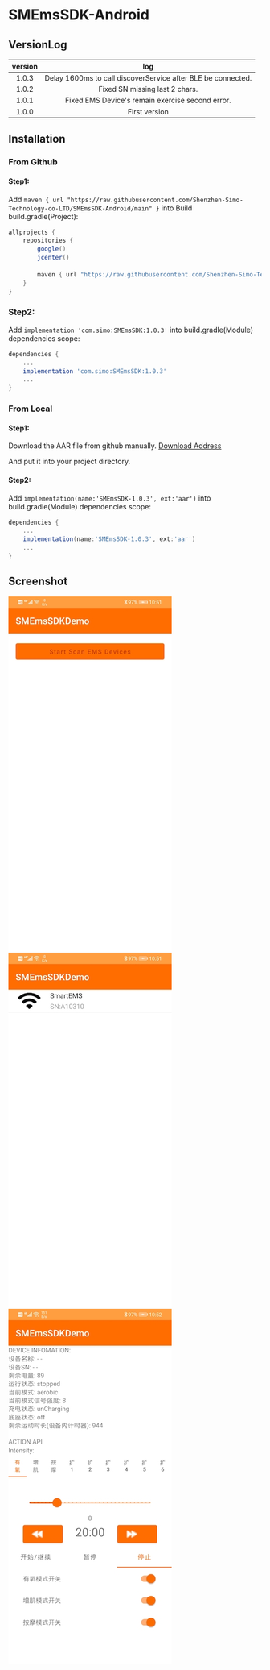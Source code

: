 # SMEmsSDK-Android

## VersionLog

|version|log|
|:-:|:-:|
|1.0.3| Delay 1600ms to call discoverService after BLE be connected.|
|1.0.2| Fixed SN missing last 2 chars.|
|1.0.1| Fixed EMS Device's remain exercise second error.|
|1.0.0|First version|


## Installation

### From Github
#### Step1: 

Add `maven { url "https://raw.githubusercontent.com/Shenzhen-Simo-Technology-co-LTD/SMEmsSDK-Android/main" }` into Build build.gradle(Project):


```gradle
allprojects {
    repositories {
        google()
        jcenter()

        maven { url "https://raw.githubusercontent.com/Shenzhen-Simo-Technology-co-LTD/SMEmsSDK-Android/main" }
    }
}
```

### Step2:

Add `implementation 'com.simo:SMEmsSDK:1.0.3'` into build.gradle(Module) dependencies scope:

```gradle
dependencies {
	...
	implementation 'com.simo:SMEmsSDK:1.0.3'
	...
}
```

### From Local
#### Step1:
Download the AAR file from github manually.
[Download Address](https://github.com/Shenzhen-Simo-Technology-co-LTD/SMEmsSDK-Android/tree/main/com/simo/SMEmsSDK)

And put it into your project directory.

#### Step2:

Add `implementation(name:'SMEmsSDK-1.0.3', ext:'aar')` into build.gradle(Module) dependencies scope:

```gradle
dependencies {
	...
	implementation(name:'SMEmsSDK-1.0.3', ext:'aar')
	...
}
```


## Screenshot

![Demo1](images/demo1.jpg)
![Demo2](images/demo2.jpg)
![Demo3](images/demo3.jpg)
